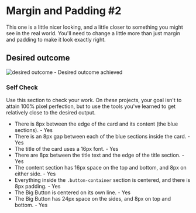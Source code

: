 # Margin and Padding #2

This one is a little nicer looking, and a little closer to something you might see in the real world. You'll need to change a little more than just margin and padding to make it look exactly right.

## Desired outcome
![desired outcome](./desired-outcome.png) - Desired outcome achieved

### Self Check
Use this section to check your work. On _these_ projects, your goal isn't to attain 100% pixel perfection, but to use the tools you've learned to get relatively close to the desired output.

- There is 8px between the edge of the card and its content (the blue sections). - Yes
- There is an 8px gap between each of the blue sections inside the card. - Yes
- The title of the card uses a 16px font. - Yes
- There are 8px between the title text and the edge of the title section. - Yes
- The content section has 16px space on the top and bottom, and 8px on either side. - Yes
- Everything inside the `.button-container` section is centered, and there is 8px padding. - Yes
- The Big Button is centered on its own line. - Yes
- The Big Button has 24px space on the sides, and 8px on top and bottom. - Yes
